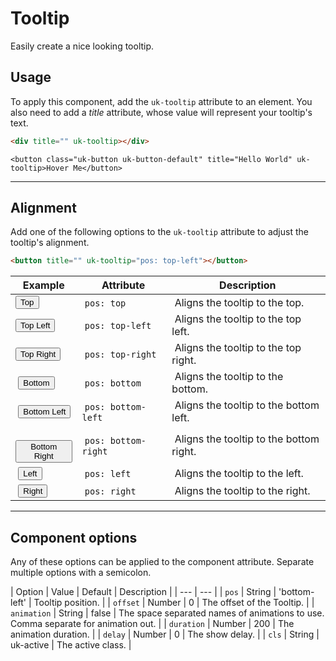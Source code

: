 # Tooltip

<p class="uk-text-lead">Easily create a nice looking tooltip.</p>

## Usage

To apply this component, add the `uk-tooltip` attribute to an element. You also need to add a _title_ attribute, whose value will represent your tooltip's text.

```html
<div title="" uk-tooltip></div>
```

```example
<button class="uk-button uk-button-default" title="Hello World" uk-tooltip>Hover Me</button>
```

***

## Alignment

Add one of the following options to the `uk-tooltip` attribute to adjust the tooltip's alignment.

```html
<button title="" uk-tooltip="pos: top-left"></button>
```

| Example | Attribute | Description |
| --- | --- | --- |
| <button class="uk-button uk-button-default" title="Hello World" uk-tooltip>Top</button> | `pos: top` | Aligns the tooltip to the top. |
| <button class="uk-button uk-button-default" title="Hello World" uk-tooltip="pos: top-left">Top Left</button> | `pos: top-left` | Aligns the tooltip to the top left. |
| <button class="uk-button uk-button-default" title="Hello World" uk-tooltip="pos: top-right">Top Right</button> | `pos: top-right` | Aligns the tooltip to the top right. |
| <button class="uk-button uk-button-default" title="Hello World" uk-tooltip="pos: bottom">Bottom</button> | `pos: bottom` | Aligns the tooltip to the bottom. |
| <button class="uk-button uk-button-default" title="Hello World" uk-tooltip="pos: bottom-left">Bottom Left</button> | `pos: bottom-left` | Aligns the tooltip to the bottom left. |
| <button class="uk-button uk-button-default" title="Hello World" uk-tooltip="pos: bottom-right">Bottom Right</button> | `pos: bottom-right` | Aligns the tooltip to the bottom right. |
| <button class="uk-button uk-button-default" title="Hello World" uk-tooltip="pos: left">Left</button> | `pos: left` | Aligns the tooltip to the left. |
| <button class="uk-button uk-button-default" title="Hello World" uk-tooltip="pos: right">Right</button> | `pos: right` | Aligns the tooltip to the right. |

***

## Component options

Any of these options can be applied to the component attribute. Separate multiple options with a semicolon.

| Option | Value | Default | Description |
| --- | --- |
| `pos` | String | 'bottom-left' | Tooltip position. |
| `offset` | Number | 0 | The offset of the Tooltip. |
| `animation` | String | false | The space separated names of animations to use. Comma separate for animation out. |
| `duration` | Number | 200 | The animation duration. |
| `delay` | Number | 0 | The show delay. |
| `cls` | String | uk-active | The active class. |